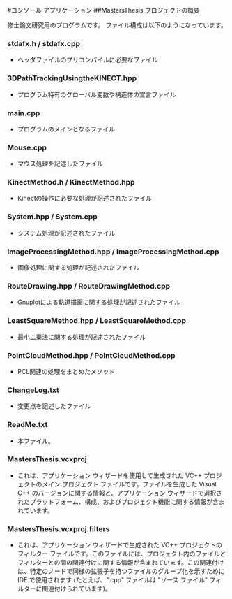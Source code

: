 ﻿#コンソール アプリケーション
##MastersThesis プロジェクトの概要

修士論文研究用のプログラムです。
ファイル構成は以下のようになっています。

### stdafx.h / stdafx.cpp
  * ヘッダファイルのプリコンパイルに必要なファイル

### 3DPathTrackingUsingtheKINECT.hpp
  * プログラム特有のグローバル変数や構造体の宣言ファイル

### main.cpp
  * プログラムのメインとなるファイル

### Mouse.cpp
  * マウス処理を記述したファイル

### KinectMethod.h / KinectMethod.hpp
  * Kinectの操作に必要な処理が記述されたファイル

### System.hpp / System.cpp
  * システム処理が記述されたファイル

### ImageProcessingMethod.hpp / ImageProcessingMethod.cpp
  * 画像処理に関する処理が記述されたファイル

### RouteDrawing.hpp / RouteDrawingMethod.cpp
  * Gnuplotによる軌道描画に関する処理が記述されたファイル

### LeastSquareMethod.hpp / LeastSquareMethod.cpp
  * 最小二乗法に関する処理が記述されたファイル

### PointCloudMethod.hpp / PointCloudMethod.cpp
  * PCL関連の処理をまとめたメソッド

### ChangeLog.txt
  * 変更点を記述したファイル

### ReadMe.txt
  * 本ファイル。

### MastersThesis.vcxproj
  * これは、アプリケーション ウィザードを使用して生成された VC++ プロジェクトのメイン プロジェクト ファイルです。ファイルを生成した Visual C++ のバージョンに関する情報と、アプリケーション ウィザードで選択されたプラットフォーム、構成、およびプロジェクト機能に関する情報が含まれています。

### MastersThesis.vcxproj.filters
  * これは、アプリケーション ウィザードで生成された VC++ プロジェクトのフィルター ファイルです。このファイルには、プロジェクト内のファイルとフィルターとの間の関連付けに関する情報が含まれています。この関連付けは、特定のノードで同様の拡張子を持つファイルのグループ化を示すために IDE で使用されます (たとえば、".cpp" ファイルは "ソース ファイル" フィルターに関連付けられています)。


